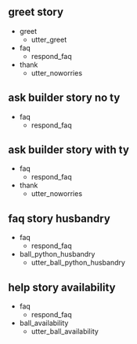 ## greet story
* greet
    - utter_greet
* faq
    - respond_faq
* thank
    - utter_noworries

## ask builder story no ty
* faq
    - respond_faq

## ask builder story with ty
* faq
    - respond_faq
* thank
    - utter_noworries

## faq story husbandry
* faq
  - respond_faq
* ball_python_husbandry
  - utter_ball_python_husbandry

## help story availability
* faq
  - respond_faq
* ball_availability
  - utter_ball_availability